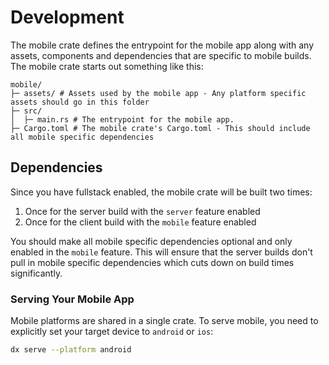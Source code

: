 # Development

The mobile crate defines the entrypoint for the mobile app along with any assets, components and dependencies that are specific to mobile builds. The mobile crate starts out something like this:

```
mobile/
├─ assets/ # Assets used by the mobile app - Any platform specific assets should go in this folder
├─ src/
│  ├─ main.rs # The entrypoint for the mobile app.
├─ Cargo.toml # The mobile crate's Cargo.toml - This should include all mobile specific dependencies
```

## Dependencies
Since you have fullstack enabled, the mobile crate will be built two times:
1. Once for the server build with the `server` feature enabled
2. Once for the client build with the `mobile` feature enabled

You should make all mobile specific dependencies optional and only enabled in the `mobile` feature. This will ensure that the server builds don't pull in mobile specific dependencies which cuts down on build times significantly.

### Serving Your Mobile App

Mobile platforms are shared in a single crate. To serve mobile, you need to explicitly set your target device to `android` or `ios`:

```bash
dx serve --platform android
```